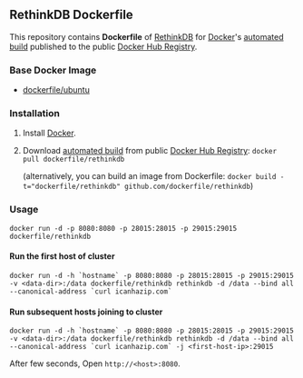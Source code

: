 ## RethinkDB Dockerfile


This repository contains **Dockerfile** of [RethinkDB](http://www.rethinkdb.com/) for [Docker](https://www.docker.com/)'s [automated build](https://registry.hub.docker.com/u/dockerfile/rethinkdb/) published to the public [Docker Hub Registry](https://registry.hub.docker.com/).


### Base Docker Image

* [dockerfile/ubuntu](http://dockerfile.github.io/#/ubuntu)


### Installation

1. Install [Docker](https://www.docker.com/).

2. Download [automated build](https://registry.hub.docker.com/u/dockerfile/rethinkdb/) from public [Docker Hub Registry](https://registry.hub.docker.com/): `docker pull dockerfile/rethinkdb`

   (alternatively, you can build an image from Dockerfile: `docker build -t="dockerfile/rethinkdb" github.com/dockerfile/rethinkdb`)


### Usage

    docker run -d -p 8080:8080 -p 28015:28015 -p 29015:29015 dockerfile/rethinkdb

#### Run the first host of cluster

    docker run -d -h `hostname` -p 8080:8080 -p 28015:28015 -p 29015:29015 -v <data-dir>:/data dockerfile/rethinkdb rethinkdb -d /data --bind all --canonical-address `curl icanhazip.com`

#### Run subsequent hosts joining to cluster

    docker run -d -h `hostname` -p 8080:8080 -p 28015:28015 -p 29015:29015 -v <data-dir>:/data dockerfile/rethinkdb rethinkdb -d /data --bind all --canonical-address `curl icanhazip.com` -j <first-host-ip>:29015

After few seconds, Open `http://<host>:8080`.
